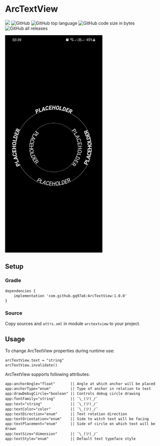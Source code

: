 # ArcTextView
[![](https://jitpack.io/v/gq97a6/ArcTextView.svg)](https://jitpack.io/#gq97a6/ArcTextView)
![GitHub](https://img.shields.io/github/license/gq97a6/ArcTextView)
![GitHub top language](https://img.shields.io/github/languages/top/gq97a6/ArcTextView)
![GitHub code size in bytes](https://img.shields.io/github/languages/code-size/gq97a6/ArcTextView)
![GitHub all releases](https://img.shields.io/github/downloads/gq97a6/ArcTextView/total)

<img src="/README_SCREENSHOOT.jpg" alt="ArcTextView Screenshot" width="320" height="auto">

## Setup

### Gradle

``` Gradle
dependencies {
    implementation 'com.github.gq97a6:ArcTextView:1.0.0'
}
```

### Source

Copy sources and `attrs.xml` in module `arctextview` to your project.

## Usage

To change ArcTextView properties during runtime use:
```
arcTextView.text = "string"
arcTextView.invalidate()
```

ArcTextView supports following attributes:
```
app:anchorAngle="float"       || Angle at which anchor will be placed
app:anchorType="enum"         || Type of anchor in relation to text
app:drawDebugCircle="boolean" || Controls debug circle drawing
app:fontFamily="string"       || ¯\_(ツ)_/¯
app:text="string"             || ¯\_(ツ)_/¯
app:textColor="color"         || ¯\_(ツ)_/¯
app:textDirection="enum"      || Text rotation direction
app:textOrientation="enum"    || Side to witch text will be facing
app:textPlacement="enum"      || Side of circle on which text will be drawn
app:textSize="dimension"      || ¯\_(ツ)_/¯
app:textStyle="enum"          || Default text typeface style
```
